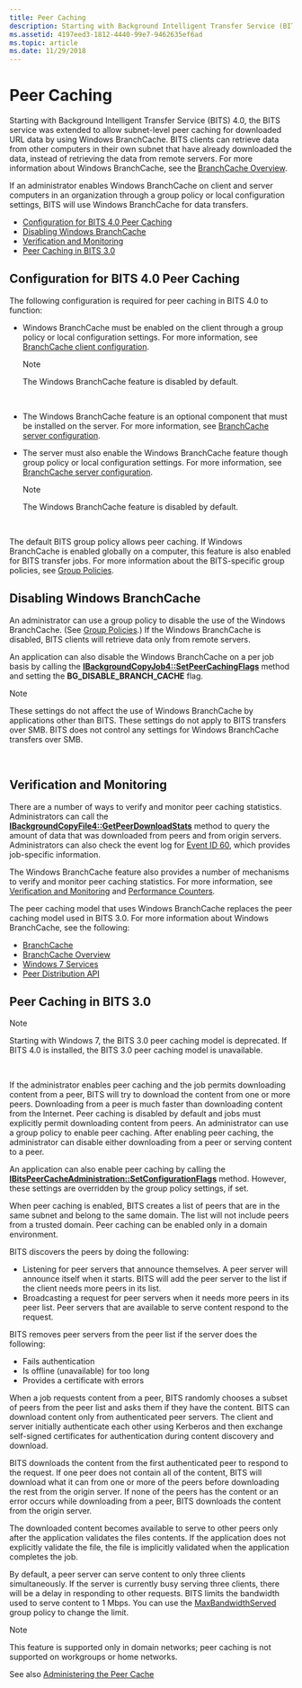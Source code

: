 ```yaml
---
title: Peer Caching
description: Starting with Background Intelligent Transfer Service (BITS) 4.0, the BITS service was extended to allow subnet-level peer caching for downloaded URL data by using Windows BranchCache.
ms.assetid: 4197eed3-1812-4440-99e7-9462635ef6ad
ms.topic: article
ms.date: 11/29/2018
---
```


# Peer Caching

Starting with Background Intelligent Transfer Service (BITS) 4.0, the BITS service was extended to allow subnet-level peer caching for downloaded URL data by using Windows BranchCache. BITS clients can retrieve data from other computers in their own subnet that have already downloaded the data, instead of retrieving the data from remote servers. For more information about Windows BranchCache, see the [BranchCache Overview](https://technet.microsoft.com/library/dd755969(WS.10).aspx).

If an administrator enables Windows BranchCache on client and server computers in an organization through a group policy or local configuration settings, BITS will use Windows BranchCache for data transfers.

-   [Configuration for BITS 4.0 Peer Caching](#configuration-for-bits-40-peer-caching)
-   [Disabling Windows BranchCache](#disabling-windows-branchcache)
-   [Verification and Monitoring](#verification-and-monitoring)
-   [Peer Caching in BITS 3.0](#peer-caching-in-bits-30)

## Configuration for BITS 4.0 Peer Caching

The following configuration is required for peer caching in BITS 4.0 to function:

-   Windows BranchCache must be enabled on the client through a group policy or local configuration settings. For more information, see [BranchCache client configuration](https://technet.microsoft.com/library/dd637820.aspx).
    > [!Note]  
    > The Windows BranchCache feature is disabled by default.

     

-   The Windows BranchCache feature is an optional component that must be installed on the server. For more information, see [BranchCache server configuration](https://technet.microsoft.com/library/dd637785.aspx).
-   The server must also enable the Windows BranchCache feature though group policy or local configuration settings. For more information, see [BranchCache server configuration](https://technet.microsoft.com/library/dd637785.aspx).
    > [!Note]  
    > The Windows BranchCache feature is disabled by default.

     

The default BITS group policy allows peer caching. If Windows BranchCache is enabled globally on a computer, this feature is also enabled for BITS transfer jobs. For more information about the BITS-specific group policies, see [Group Policies](group-policies.md).

## Disabling Windows BranchCache

An administrator can use a group policy to disable the use of the Windows BranchCache. (See [Group Policies](group-policies.md).) If the Windows BranchCache is disabled, BITS clients will retrieve data only from remote servers.

An application can also disable the Windows BranchCache on a per job basis by calling the [**IBackgroundCopyJob4::SetPeerCachingFlags**](/windows/desktop/api/Bits3_0/nf-bits3_0-ibackgroundcopyjob4-setpeercachingflags) method and setting the **BG\_DISABLE\_BRANCH\_CACHE** flag.

> [!Note]  
> These settings do not affect the use of Windows BranchCache by applications other than BITS. These settings do not apply to BITS transfers over SMB. BITS does not control any settings for Windows BranchCache transfers over SMB.

 

## Verification and Monitoring

There are a number of ways to verify and monitor peer caching statistics. Administrators can call the [**IBackgroundCopyFile4::GetPeerDownloadStats**](/windows/desktop/api/Bits4_0/nf-bits4_0-ibackgroundcopyfile4-getpeerdownloadstats) method to query the amount of data that was downloaded from peers and from origin servers. Administrators can also check the event log for [Event ID 60](https://technet.microsoft.com/library/cc734635.aspx), which provides job-specific information.

The Windows BranchCache feature also provides a number of mechanisms to verify and monitor peer caching statistics. For more information, see [Verification and Monitoring](https://technet.microsoft.com/library/dd637782.aspx) and [Performance Counters](https://technet.microsoft.com/library/dd637826.aspx).

The peer caching model that uses Windows BranchCache replaces the peer caching model used in BITS 3.0. For more information about Windows BranchCache, see the following:

-   [BranchCache](https://technet.microsoft.com/network/dd425028.aspx)
-   [BranchCache Overview](https://technet.microsoft.com/library/dd755969(WS.10).aspx)
-   [Windows 7 Services](https://msdn.microsoft.com/library/dd371739.aspx)
-   [Peer Distribution API](https://msdn.microsoft.com/library/dd408043.aspx)

## Peer Caching in BITS 3.0

> [!Note]  
> Starting with Windows 7, the BITS 3.0 peer caching model is deprecated. If BITS 4.0 is installed, the BITS 3.0 peer caching model is unavailable.

 

If the administrator enables peer caching and the job permits downloading content from a peer, BITS will try to download the content from one or more peers. Downloading from a peer is much faster than downloading content from the Internet. Peer caching is disabled by default and jobs must explicitly permit downloading content from peers. An administrator can use a group policy to enable peer caching. After enabling peer caching, the administrator can disable either downloading from a peer or serving content to a peer.

An application can also enable peer caching by calling the [**IBitsPeerCacheAdministration::SetConfigurationFlags**](/windows/desktop/api/Bits3_0/nf-bits3_0-ibitspeercacheadministration-setconfigurationflags) method. However, these settings are overridden by the group policy settings, if set.

When peer caching is enabled, BITS creates a list of peers that are in the same subnet and belong to the same domain. The list will not include peers from a trusted domain. Peer caching can be enabled only in a domain environment.

BITS discovers the peers by doing the following:

-   Listening for peer servers that announce themselves. A peer server will announce itself when it starts. BITS will add the peer server to the list if the client needs more peers in its list.
-   Broadcasting a request for peer servers when it needs more peers in its peer list. Peer servers that are available to serve content respond to the request.

BITS removes peer servers from the peer list if the server does the following:

-   Fails authentication
-   Is offline (unavailable) for too long
-   Provides a certificate with errors

When a job requests content from a peer, BITS randomly chooses a subset of peers from the peer list and asks them if they have the content. BITS can download content only from authenticated peer servers. The client and server initially authenticate each other using Kerberos and then exchange self-signed certificates for authentication during content discovery and download.

BITS downloads the content from the first authenticated peer to respond to the request. If one peer does not contain all of the content, BITS will download what it can from one or more of the peers before downloading the rest from the origin server. If none of the peers has the content or an error occurs while downloading from a peer, BITS downloads the content from the origin server.

The downloaded content becomes available to serve to other peers only after the application validates the files contents. If the application does not explicitly validate the file, the file is implicitly validated when the application completes the job.

By default, a peer server can serve content to only three clients simultaneously. If the server is currently busy serving three clients, there will be a delay in responding to other requests. BITS limits the bandwidth used to serve content to 1 Mbps. You can use the [MaxBandwidthServed](group-policies.md) group policy to change the limit.

> [!Note]  
> This feature is supported only in domain networks; peer caching is not supported on workgroups or home networks.

See also [Administering the Peer Cache](/windows/desktop/Bits/administering-the-peer-cache)
 

 

 




